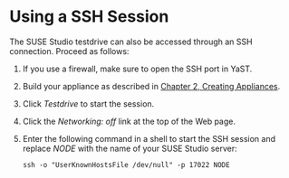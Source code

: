 # Using a SSH Session

The SUSE Studio testdrive can also be accessed through an SSH connection. Proceed as follows:

1. If you use a firewall, make sure to open the SSH port in YaST.

2. Build your appliance as described in [Chapter 2, Creating Appliances][create].

3. Click *Testdrive* to start the session.

4. Click the *Networking: off* link at the top of the Web page.

5. Enter the following command in a shell to start the SSH session and replace *NODE* with the name of your SUSE Studio server:

       ssh -o "UserKnownHostsFile /dev/null" -p 17022 NODE



[create]: ../create/index.html